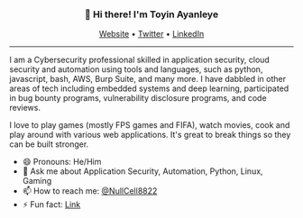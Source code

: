 <h3 align="center">👋 Hi there! I'm Toyin Ayanleye</h3>
<p align="center">
  <a href="https://nullcell8822.github.io/">Website</a> •
  <a href="https://twitter.com/NullCell8822">Twitter</a> •
  <a href="https://linkedin.com/in/toyin-ayanleye">LinkedIn</a>
</p>

---

I am a Cybersecurity professional skilled in application security, cloud security and automation using tools and languages, such as python, javascript, bash, AWS, Burp Suite, and many more. I have dabbled in other areas of tech including embedded systems and deep learning, participated in bug bounty programs, vulnerability disclosure programs, and code reviews.

I love to play games (mostly FPS games and FIFA), watch movies, cook and play around with various web applications. It's great to break things so they can be built stronger.


- 😄 Pronouns: He/Him
- 💬 Ask me about Application Security, Automation, Python, Linux, Gaming
- 📫 How to reach me: [@NullCell8822](https://twitter.com/nullcell_)
- ⚡ Fun fact: [Link](https://bit.ly/nullcell-fun-fact)

<!--
**NullCell8822/NullCell8822** is a ✨ _special_ ✨ repository because its `README.md` (this file) appears on your GitHub profile.

Here are some ideas to get you started:

- 🔭 I’m currently working on ...
- 🌱 I’m currently learning ...
- 👯 I’m looking to collaborate on ...
- 🤔 I’m looking for help with ...
- 💬 Ask me about ...
- 📫 How to reach me: ...
- 😄 Pronouns: ...
- ⚡ Fun fact: ...
-->
